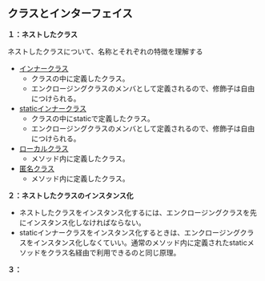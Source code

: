 ## クラスとインターフェイス

**１：ネストしたクラス**

ネストしたクラスについて、名称とそれぞれの特徴を理解する

- [インナークラス](インナークラス.md)
  - クラスの中に定義したクラス。
  - エンクロージングクラスのメンバとして定義されるので、修飾子は自由につけられる。
- [staticインナークラス](staticインナークラス.md)
  - クラスの中にstaticで定義したクラス。
  - エンクロージングクラスのメンバとして定義されるので、修飾子は自由につけられる。
- [ローカルクラス](ローカルクラス.md)
  - メソッド内に定義したクラス。
- [匿名クラス](匿名クラス.md)
  - メソッド内に定義したクラス。


**２：ネストしたクラスのインスタンス化**

- ネストしたクラスをインスタンス化するには、エンクロージングクラスを先にインスタンス化しなければならない。
- staticインナークラスをインスタンス化するときは、エンクロージングクラスをインスタンス化しなくていい。通常のメソッド内に定義されたstaticメソッドをクラス名経由で利用できるのと同じ原理。

**３：**

